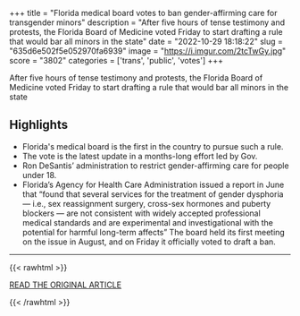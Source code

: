 +++
title = "Florida medical board votes to ban gender-affirming care for transgender minors"
description = "After five hours of tense testimony and protests, the Florida Board of Medicine voted Friday to start drafting a rule that would bar all minors in the state"
date = "2022-10-29 18:18:22"
slug = "635d6e502f5e052970fa6939"
image = "https://i.imgur.com/2tcTwGy.jpg"
score = "3802"
categories = ['trans', 'public', 'votes']
+++

After five hours of tense testimony and protests, the Florida Board of Medicine voted Friday to start drafting a rule that would bar all minors in the state

## Highlights

- Florida's medical board is the first in the country to pursue such a rule.
- The vote is the latest update in a months-long effort led by Gov.
- Ron DeSantis’ administration to restrict gender-affirming care for people under 18.
- Florida’s Agency for Health Care Administration issued a report in June that “found that several services for the treatment of gender dysphoria — i.e., sex reassignment surgery, cross-sex hormones and puberty blockers — are not consistent with widely accepted professional medical standards and are experimental and investigational with the potential for harmful long-term affects” The board held its first meeting on the issue in August, and on Friday it officially voted to draft a ban.

---

{{< rawhtml >}}
  <p class="article-category">
    <a target="_blank" href="https://www.nbcnews.com/nbc-out/out-news/florida-medical-board-votes-ban-gender-affirming-care-transgender-mino-rcna54632">READ THE ORIGINAL ARTICLE</a>
  </p>
{{< /rawhtml >}}
